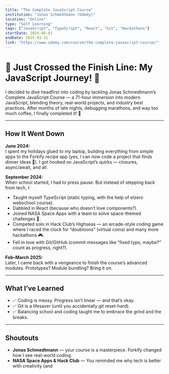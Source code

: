 ```yaml
---
title: "The Complete JavaScript Course"
institution: "Jonas Schmedtmann (Udemy)"
location: "Online"
type: "Self Learning"
tags: ["JavaScript", "TypeScript", "React", "Git", "Hackathons"]
startDate: 2024-06-01
endDate: 2025-03-31
link: "https://www.udemy.com/course/the-complete-javascript-course/"
---
```


# 🌟 Just Crossed the Finish Line: My JavaScript Journey! 🌟

I decided to dive headfirst into coding by tackling Jonas Schmedtmann’s Complete JavaScript Course — a 71-hour immersion into modern JavaScript, blending theory, real-world projects, and industry best practices. After months of late nights, debugging marathons, and way too much coffee, I finally completed it! 🎉

---

## How It Went Down

**June 2024:**  
I spent my holidays glued to my laptop, building everything from simple apps to the Forkify recipe app (yes, I can now code a project that finds dinner ideas 🍝). I got hooked on JavaScript’s quirks — closures, async/await, and all.

**September 2024:**  
When school started, I had to press pause. But instead of stepping back from tech, I:

- Taught myself TypeScript (static typing, with the help of elzero webschool course).
- Dabbled in React (because who doesn’t love components?).
- Joined NASA Space Apps with a team to solve space-themed challenges 🚀.
- Competed solo in Hack Club’s Highseas — an arcade-style coding game where I raced the clock for “doubloons” (virtual coins) and many more hackathons 🎮.
- Fell in love with Git/GitHub (commit messages like “fixed typo, maybe?” count as progress, right?).

**Feb–March 2025:**  
Later, I came back with a vengeance to finish the course’s advanced modules. Prototypes? Module bundling? Bring it on.

---

## What I’ve Learned

- ✅ Coding is messy. Progress isn’t linear — and that’s okay.
- ✅ Git is a lifesaver (until you accidentally git reset-hard).
- ✅ Balancing school and coding taught me to embrace the grind and the breaks.

---

## Shoutouts

- **Jonas Schmedtmann** — your course is a masterpiece. Forkify changed how I see real-world coding.
- **NASA Space Apps & Hack Club** — You reminded me why tech is better with creativity (and

